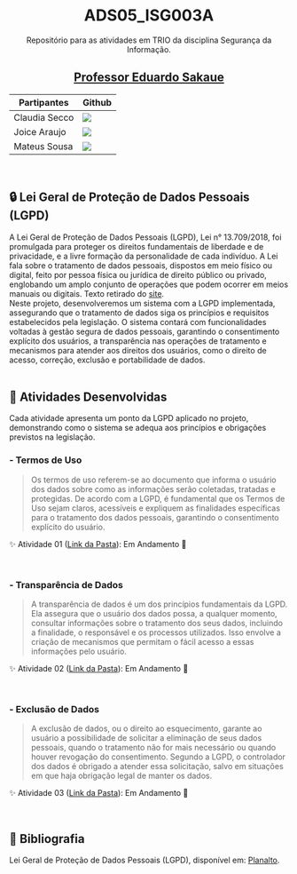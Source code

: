 <div align="center">

# ADS05_ISG003A

Repositório para as atividades em TRIO da disciplina Segurança da Informação.

## <a href="https://www.linkedin.com/in/eduardo-sakaue-795911209" target="Sakaue"> Professor Eduardo Sakaue </a>


| Partipantes | Github |
| -------- |-------- |
| Claudia Secco | <a href="https://github.com/ClaudiaCBS" target="_blanck"><img src = "https://img.shields.io/badge/GitHub-100000?style=for-the-badge&logo=github&logoColor=white" target="_blank"></a> |
| Joice Araujo | <a href="https://github.com/Joice-Araujo" target="_blanck"><img src = "https://img.shields.io/badge/GitHub-100000?style=for-the-badge&logo=github&logoColor=white" target="_blank"></a> |
| Mateus Sousa | <a href="https://github.com/MateusdiSousa" target="_blanck"><img src = "https://img.shields.io/badge/GitHub-100000?style=for-the-badge&logo=github&logoColor=white" target="_blank"></a> |


</div>

<br>


## 🔒 Lei Geral de Proteção de Dados Pessoais (LGPD)

A Lei Geral de Proteção de Dados Pessoais (LGPD), Lei n° 13.709/2018, foi promulgada para proteger os direitos fundamentais de liberdade e de privacidade, e a livre formação da personalidade de cada indivíduo. A Lei fala sobre o tratamento de dados pessoais, dispostos em meio físico ou digital, feito por pessoa física ou jurídica de direito público ou privado, englobando um amplo conjunto de operações que podem ocorrer em meios manuais ou digitais. 
Texto retirado do [site](https://www.gov.br/esporte/pt-br/acesso-a-informacao/lgpd).
<br>
Neste projeto, desenvolveremos um sistema com a LGPD implementada, assegurando que o tratamento de dados siga os princípios e requisitos estabelecidos pela legislação. O sistema contará com funcionalidades voltadas à gestão segura de dados pessoais, garantindo o consentimento explícito dos usuários, a transparência nas operações de tratamento e mecanismos para atender aos direitos dos usuários, como o direito de acesso, correção, exclusão e portabilidade de dados.
<br>
<br>

## :date: Atividades Desenvolvidas

Cada atividade apresenta um ponto da LGPD aplicado no projeto, demonstrando como o sistema se adequa aos princípios e obrigações previstos na legislação.


### - **Termos de Uso**

> Os termos de uso referem-se ao documento que informa o usuário dos dados sobre como as informações serão coletadas, tratadas e protegidas. De acordo com a LGPD, é fundamental que os Termos de Uso sejam claros, acessíveis e expliquem as finalidades específicas para o tratamento dos dados pessoais, garantindo o consentimento explícito do usuário.

:sparkles: Atividade 01 ([Link da Pasta](01_Atividade)):  Em Andamento :construction:

<br>


### - **Transparência de Dados**

> A transparência de dados é um dos princípios fundamentais da LGPD. Ela assegura que o usuário dos dados possa, a qualquer momento, consultar informações sobre o tratamento dos seus dados, incluindo a finalidade, o responsável e os processos utilizados. Isso envolve a criação de mecanismos que permitam o fácil acesso a essas informações pelo usuário.

:sparkles: Atividade 02 ([Link da Pasta](02_Atividade)):  Em Andamento :construction:

<br>


### - **Exclusão de Dados**

> A exclusão de dados, ou o direito ao esquecimento, garante ao usuário a possibilidade de solicitar a eliminação de seus dados pessoais, quando o tratamento não for mais necessário ou quando houver revogação do consentimento. Segundo a LGPD, o controlador dos dados é obrigado a atender essa solicitação, salvo em situações em que haja obrigação legal de manter os dados.

:sparkles: Atividade 03 ([Link da Pasta](03_Atividade)):  Em Andamento :construction:

<br>


## 📖 Bibliografia  
Lei Geral de Proteção de Dados Pessoais (LGPD), disponível em: [Planalto](https://www.planalto.gov.br/ccivil_03/_ato2015-2018/2018/lei/l13709.htm).
